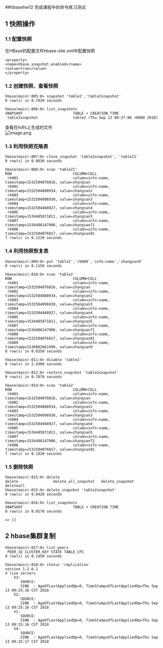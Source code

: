 ##hbasehw12
完成课程中的命令练习测试

## 1 快照操作
### 1.1 配置快照
在HBase的配置文件hbase-site.xml中配置快照

	<property>
	<name>hbase.snapshot.enabled</name>
	<value>true</value>
	</property>
### 1.2 创建快照、查看快照

	hbase(main):005:0> snapshot 'table2','table2snapshot'
	0 row(s) in 0.7820 seconds
	
	hbase(main):006:0> list_snapshots
	SNAPSHOT                       TABLE + CREATION TIME                                                                   
	 table2snapshot                table2 (Thu Sep 13 09:27:06 +0800 2018) 

查看在hdfs上生成的文件  
![image.png](https://upload-images.jianshu.io/upload_images/2850424-f50bbdc78de412f2.png?imageMogr2/auto-orient/strip%7CimageView2/2/w/840)
### 1.3 利用快照克隆表

	hbase(main):007:0> clone_snapshot 'table2snapshot', 'table21'
	0 row(s) in 0.8830 seconds
	
	hbase(main):008:0> scan 'table21'
	ROW                            COLUMN+CELL                                                                             
	 rk001                         column=info:name, timestamp=1532504076816, value=zhangsan                               
	 rk002                         column=info:name, timestamp=1532504088934, value=zhangsan2                              
	 rk003                         column=info:name, timestamp=1532504096930, value=zhangsan3                              
	 rk004                         column=info:name, timestamp=1532504468927, value=zhangsan4                              
	 rk005                         column=info:name, timestamp=1534485871811, value=zhangsan5                              
	 rk007                         column=info:name, timestamp=1534486147906, value=zhangsan71                             
	 rk008                         column=info:name, timestamp=1532504076817, value=zhangsan81                             
	7 row(s) in 0.1220 seconds

### 1.4 利用快照恢复表

	hbase(main):009:0> put 'table2','rk009','info:name','zhangsan9'
	0 row(s) in 0.1150 seconds
	
	hbase(main):010:0> scan 'table2'
	ROW                            COLUMN+CELL                                                                             
	 rk001                         column=info:name, timestamp=1532504076816, value=zhangsan                               
	 rk002                         column=info:name, timestamp=1532504088934, value=zhangsan2                              
	 rk003                         column=info:name, timestamp=1532504096930, value=zhangsan3                              
	 rk004                         column=info:name, timestamp=1532504468927, value=zhangsan4                              
	 rk005                         column=info:name, timestamp=1534485871811, value=zhangsan5                              
	 rk007                         column=info:name, timestamp=1534486147906, value=zhangsan71                             
	 rk008                         column=info:name, timestamp=1532504076817, value=zhangsan81                             
	 rk009                         column=info:name, timestamp=1536802661998, value=zhangsan9                              
	8 row(s) in 0.0350 seconds
	
	hbase(main):011:0> disable 'table2'
	0 row(s) in 2.4300 seconds
	
	hbase(main):012:0> restore_snapshot 'table2snapshot'
	0 row(s) in 0.7870 seconds
	
	hbase(main):014:0> scan 'table2'
	ROW                            COLUMN+CELL                                                                             
	 rk001                         column=info:name, timestamp=1532504076816, value=zhangsan                               
	 rk002                         column=info:name, timestamp=1532504088934, value=zhangsan2                              
	 rk003                         column=info:name, timestamp=1532504096930, value=zhangsan3                              
	 rk004                         column=info:name, timestamp=1532504468927, value=zhangsan4                              
	 rk005                         column=info:name, timestamp=1534485871811, value=zhangsan5                              
	 rk007                         column=info:name, timestamp=1534486147906, value=zhangsan71                             
	 rk008                         column=info:name, timestamp=1532504076817, value=zhangsan81                             
	7 row(s) in 0.1820 seconds

### 1.5 删除快照

	hbase(main):015:0> delete
	delete                delete_all_snapshot   delete_snapshot       deleteall
	hbase(main):015:0> delete_snapshot 'table2snapshot'
	0 row(s) in 0.0420 seconds
	
	hbase(main):016:0> list_snapshots
	SNAPSHOT                       TABLE + CREATION TIME                                                                   
	0 row(s) in 0.0170 seconds
	
	=> []

## 2 hbase集群复制

	hbase(main):017:0> list_peers
	 PEER_ID CLUSTER_KEY STATE TABLE_CFS
	0 row(s) in 0.1450 seconds
	
	hbase(main):018:0> status 'replication'
	version 1.2.6.1
	4 live servers
	    h3:
	       SOURCE:
	       SINK  : AgeOfLastAppliedOp=0, TimeStampsOfLastAppliedOp=Thu Sep 13 09:25:16 CST 2018
	    h2:
	       SOURCE:
	       SINK  : AgeOfLastAppliedOp=0, TimeStampsOfLastAppliedOp=Thu Sep 13 09:25:16 CST 2018
	    h1:
	       SOURCE:
	       SINK  : AgeOfLastAppliedOp=0, TimeStampsOfLastAppliedOp=Thu Sep 13 09:25:16 CST 2018
	    h4:
	       SOURCE:
	       SINK  : AgeOfLastAppliedOp=0, TimeStampsOfLastAppliedOp=Thu Sep 13 09:25:17 CST 2018



